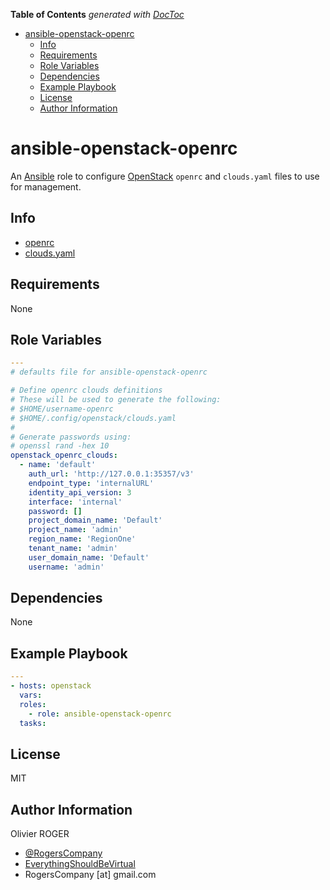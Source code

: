 <!-- START doctoc generated TOC please keep comment here to allow auto update -->
<!-- DON'T EDIT THIS SECTION, INSTEAD RE-RUN doctoc TO UPDATE -->
**Table of Contents**  *generated with [DocToc](https://github.com/thlorenz/doctoc)*

- [ansible-openstack-openrc](#ansible-openstack-openrc)
  - [Info](#info)
  - [Requirements](#requirements)
  - [Role Variables](#role-variables)
  - [Dependencies](#dependencies)
  - [Example Playbook](#example-playbook)
  - [License](#license)
  - [Author Information](#author-information)

<!-- END doctoc generated TOC please keep comment here to allow auto update -->

# ansible-openstack-openrc

An [Ansible](https://www.ansible.com) role to configure [OpenStack](https://www.openstack.org/)
`openrc` and `clouds.yaml` files to use for management.

## Info

-   [openrc](https://docs.openstack.org/user-guide/common/cli-set-environment-variables-using-openstack-rc.html)
-   [clouds.yaml](https://docs.openstack.org/developer/os-client-config/)

## Requirements

None

## Role Variables

```yaml
---
# defaults file for ansible-openstack-openrc

# Define openrc clouds definitions
# These will be used to generate the following:
# $HOME/username-openrc
# $HOME/.config/openstack/clouds.yaml
#
# Generate passwords using:
# openssl rand -hex 10
openstack_openrc_clouds:
  - name: 'default'
    auth_url: 'http://127.0.0.1:35357/v3'
    endpoint_type: 'internalURL'
    identity_api_version: 3
    interface: 'internal'
    password: []
    project_domain_name: 'Default'
    project_name: 'admin'
    region_name: 'RegionOne'
    tenant_name: 'admin'
    user_domain_name: 'Default'
    username: 'admin'
```

## Dependencies

None

## Example Playbook

```yaml
---
- hosts: openstack
  vars:
  roles:
    - role: ansible-openstack-openrc
  tasks:
```

## License

MIT

## Author Information

Olivier ROGER

-   [@RogersCompany](https://www.twitter.com/RogersCompany)
-   [EverythingShouldBeVirtual](http://www.everythingshouldbevirtual.com)
-   RogersCompany [at] gmail.com
